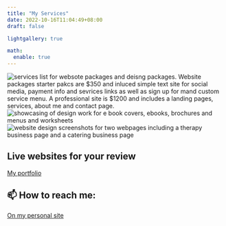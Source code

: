 ```yaml
---
title: "My Services"
date: 2022-10-16T11:04:49+08:00
draft: false

lightgallery: true

math:
  enable: true
---
```




![services list for websote packages and deisng packages. Website packages starter pakcs are $350 and inluced simple text site for social media, payment info and sevrices links as well as sign up for mand custom service menu. A professional site is $1200 and includes a landing pages, services, about me and contact page.](/images/myservices.png)
![showcasing of design work for e book covers, ebooks, brochures and menus and worksheets](/images/mydesigns.png)
![website design screenshots for two webpages including a therapy business page and a catering business page](/images/mywebsites.png)

## Live websites for your review
[My portfolio](https://africakenyah.com/portfolio)

 
## 📫 How to reach me: 
[On my personal site](https://www.africamincey.com/)<br><br>



